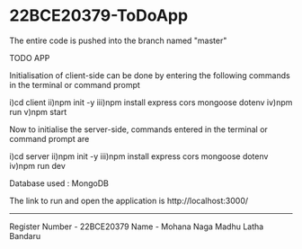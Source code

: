 # 22BCE20379-ToDoApp
The entire code is pushed into the branch named "master"

TODO APP

Initialisation of client-side can be done by entering the following commands in the terminal or command prompt

i)cd client
ii)npm init -y 
iii)npm install express cors mongoose dotenv 
iv)npm run
v)npm start

Now to initialise the server-side, commands entered in the terminal or command prompt are

i)cd server 
ii)npm init -y 
iii)npm install express cors mongoose dotenv 
iv)npm run dev

Database used : MongoDB

The link to run and open the application is 
http://localhost:3000/

_____________________________
Register Number - 22BCE20379
Name - Mohana Naga Madhu Latha Bandaru
